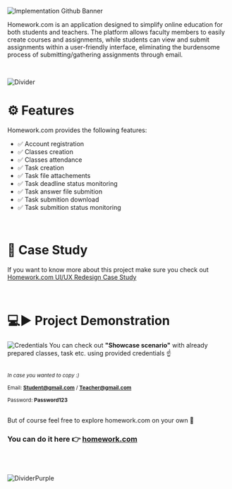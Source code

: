 
![Implementation Github Banner](https://user-images.githubusercontent.com/99132195/222918981-284b01e8-7a33-4de7-83b2-d0d3fe15c3c0.png)


Homework.com is an application designed to simplify online education for both students and teachers. 
The platform allows faculty members to easily create courses and assignments, while students can view and submit assignments within a user-friendly interface, eliminating the burdensome process of submitting/gathering assignments through email.

<br>

![Divider](https://user-images.githubusercontent.com/99132195/222921989-76a81b6e-443f-4443-8374-bd075fabb541.png)
# ⚙️ Features 
Homework.com provides the following features:

* ✅ Account registration
* ✅ Classes creation
* ✅ Classes attendance
* ✅ Task creation
* ✅ Task file attachements
* ✅ Task deadline status monitoring
* ✅ Task answer file submition
* ✅ Task submition download
* ✅ Task submition status monitoring

<br>

# 📝 Case Study
If you want to know more about this project make sure you check out [Homework.com UI/UX Redesign Case Study](https://tomekswitecki.github.io/homework-case-study/)

<br>

# 💻▶️ Project Demonstration
![Credentials](https://user-images.githubusercontent.com/99132195/222969204-b136c8c8-f2fa-49ce-b359-37bda269d151.png)
You can check out **"Showcase scenario"** with already prepared classes, task etc. using provided credentials ☝️
##

<sub>*In case you wanted to copy :)*<sub>

<sub>Email: **Student@gmail.com** / **Teacher@gmail.com**</sub>

<sub>Password: **Password123**</sub>

##

But of course feel free to explore homework.com on your own 🙂

### You can do it here 👉 [homework.com](https://tomekswitecki.github.io/homework-project/#/landing)









<br>
<br>

![DividerPurple](https://user-images.githubusercontent.com/99132195/222922112-6360ab0e-e4ff-4947-9eeb-edaea246128e.png)

